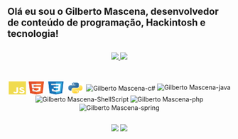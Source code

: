 ## Olá eu sou o Gilberto Mascena, desenvolvedor de conteúdo de programação, Hackintosh e tecnologia!

##
<div align="center">
  
  <a href="https://github.com/Gilberto-Mascena">
<div>
  <img height="160em" src="https://github-readme-stats.vercel.app/api?username=Gilberto-Mascena&show_icons=true&theme=merko&include_all_commits=true&count_private=true&show_owner=true&locale=pt-br"/>

  <img height="160em" src="https://github-readme-stats.vercel.app/api/top-langs/?username=Gilberto-Mascena&layout=compact&langs_count=10&theme=merko&locale=pt-br"/>
  </a>
  
</div>

##
  
<div style="display: inline_block"><br>
  <img align="center" alt="Gilberto Mascena-Js" height="30" width="40"
src="https://raw.githubusercontent.com/devicons/devicon/master/icons/javascript/javascript-plain.svg"/>  
  <img align="center" alt="Gilberto Mascena-HTML" height="30" width="40" 
src="https://raw.githubusercontent.com/devicons/devicon/master/icons/html5/html5-original.svg"/>
  <img align="center" alt="Gilberto Mascena-CSS" height="30" width="40" 
src="https://raw.githubusercontent.com/devicons/devicon/master/icons/css3/css3-original.svg"/>
  <img align="center" alt="Gilberto Mascena-Python" height="30" width="40" 
src="https://raw.githubusercontent.com/devicons/devicon/master/icons/python/python-original.svg"/>
  <img align="center" alt="Gilberto Mascena-c#" height="30" width="40" 
src="https://cdn.jsdelivr.net/gh/devicons/devicon@latest/icons/csharp/csharp-original.svg" />          
  <img alingn="center" alt="Gilberto Mascena-java" heitght="30" width="40" 
src="https://cdn.jsdelivr.net/gh/devicons/devicon/icons/java/java-original.svg" />          
  <img align="center" alt="Gilberto Mascena-ShellScript" height="30" width="40"     
src="https://cdn.jsdelivr.net/gh/devicons/devicon/icons/bash/bash-original.svg" />
  <img align="center" alt="Gilberto Mascena-php" heigth="30" width="40"
src="https://cdn.jsdelivr.net/gh/devicons/devicon@latest/icons/php/php-original.svg" />
  <img align="center" alt="Gilberto Mascena-spring" height="30" width="40"
src="https://cdn.jsdelivr.net/gh/devicons/devicon/icons/spring/spring-original.svg" />
</div>
  
##
  
<div>  
  <a href="https://www.linkedin.com/in/gilberto-mascena-dev/" target="_blank"><img src="https://img.shields.io/badge/-LinkedIn-%230077B5?style=for-the-badge&logo=linkedin&logoColor=white" target="_blank"></a>
 <a href = "mailto:contato@mascenadev@gmail.com"><img loading="lazy" src="https://img.shields.io/badge/Gmail-D14836?style=for-the-badge&logo=gmail&logoColor=white" target="_blank"></a>
</div>
